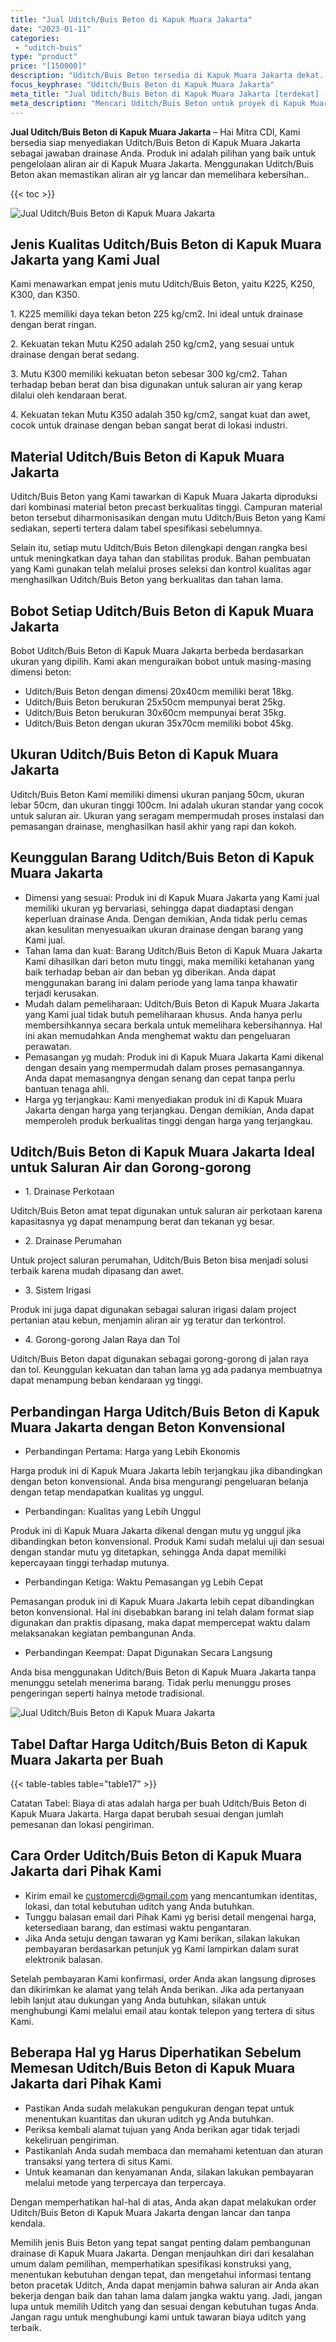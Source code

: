 ```yaml
---
title: "Jual Uditch/Buis Beton di Kapuk Muara Jakarta"
date: "2023-01-11"
categories:
 - "uditch-buis"
type: "product"
price: "[150000]"
description: "Uditch/Buis Beton tersedia di Kapuk Muara Jakarta dekat. Uditch/Buis Beton ini umumnya dipakai dalam proyek infrastruktur sebagai saluran drainase yang efisien dan berkualitas tinggi. Kontak kami untuk mendapatkan informasi lebih lanjut."
focus_keyphrase: "Uditch/Buis Beton di Kapuk Muara Jakarta"
meta_title: "Jual Uditch/Buis Beton di Kapuk Muara Jakarta [terdekat] - CDI"
meta_description: "Mencari Uditch/Buis Beton untuk proyek di Kapuk Muara Jakarta? Kami menawarkan Uditch/Buis Beton berkualitas untuk konstruksi saluran pembuangan. Segera dapatkan penawaran terbaik sekarang."
---
```


**Jual Uditch/Buis Beton di Kapuk Muara Jakarta** – Hai Mitra CDI, Kami bersedia siap menyediakan Uditch/Buis Beton di Kapuk Muara Jakarta sebagai jawaban drainase Anda. Produk ini adalah pilihan yang baik untuk pengelolaan aliran air di Kapuk Muara Jakarta. Menggunakan Uditch/Buis Beton akan memastikan aliran air yg lancar dan memelihara kebersihan..

{{< toc >}}

![Jual Uditch/Buis Beton di Kapuk Muara Jakarta](/images/uditch-buis/uditch-beton-16.jpg)

## Jenis Kualitas Uditch/Buis Beton di Kapuk Muara Jakarta yang Kami Jual

Kami menawarkan empat jenis mutu Uditch/Buis Beton, yaitu K225, K250, K300, dan K350.

1\. K225 memiliki daya tekan beton 225 kg/cm2. Ini ideal untuk drainase dengan berat ringan.

2\. Kekuatan tekan Mutu K250 adalah 250 kg/cm2, yang sesuai untuk drainase dengan berat sedang.

3\. Mutu K300 memiliki kekuatan beton sebesar 300 kg/cm2. Tahan terhadap beban berat dan bisa digunakan untuk saluran air yang kerap dilalui oleh kendaraan berat.

4\. Kekuatan tekan Mutu K350 adalah 350 kg/cm2, sangat kuat dan awet, cocok untuk drainase dengan beban sangat berat di lokasi industri.

## Material Uditch/Buis Beton di Kapuk Muara Jakarta

Uditch/Buis Beton yang Kami tawarkan di Kapuk Muara Jakarta diproduksi dari kombinasi material beton precast berkualitas tinggi. Campuran material beton tersebut diharmonisasikan dengan mutu Uditch/Buis Beton yang Kami sediakan, seperti tertera dalam tabel spesifikasi sebelumnya.

Selain itu, setiap mutu Uditch/Buis Beton dilengkapi dengan rangka besi untuk meningkatkan daya tahan dan stabilitas produk. Bahan pembuatan yang Kami gunakan telah melalui proses seleksi dan kontrol kualitas agar menghasilkan Uditch/Buis Beton yang berkualitas dan tahan lama.

## Bobot Setiap Uditch/Buis Beton di Kapuk Muara Jakarta

Bobot Uditch/Buis Beton di Kapuk Muara Jakarta berbeda berdasarkan ukuran yang dipilih. Kami akan menguraikan bobot untuk masing-masing dimensi beton:

*   Uditch/Buis Beton dengan dimensi 20x40cm memiliki berat 18kg.
*   Uditch/Buis Beton berukuran 25x50cm mempunyai berat 25kg.
*   Uditch/Buis Beton berukuran 30x60cm mempunyai berat 35kg.
*   Uditch/Buis Beton dengan ukuran 35x70cm memiliki bobot 45kg.

## Ukuran Uditch/Buis Beton di Kapuk Muara Jakarta

Uditch/Buis Beton Kami memiliki dimensi ukuran panjang 50cm, ukuran lebar 50cm, dan ukuran tinggi 100cm. Ini adalah ukuran standar yang cocok untuk saluran air. Ukuran yang seragam mempermudah proses instalasi dan pemasangan drainase, menghasilkan hasil akhir yang rapi dan kokoh.

## Keunggulan Barang Uditch/Buis Beton di Kapuk Muara Jakarta

*   Dimensi yang sesuai: Produk ini di Kapuk Muara Jakarta yang Kami jual memiliki ukuran yg bervariasi, sehingga dapat diadaptasi dengan keperluan drainase Anda. Dengan demikian, Anda tidak perlu cemas akan kesulitan menyesuaikan ukuran drainase dengan barang yang Kami jual.
*   Tahan lama dan kuat: Barang Uditch/Buis Beton di Kapuk Muara Jakarta Kami dihasilkan dari beton mutu tinggi, maka memiliki ketahanan yang baik terhadap beban air dan beban yg diberikan. Anda dapat menggunakan barang ini dalam periode yang lama tanpa khawatir terjadi kerusakan.
*   Mudah dalam pemeliharaan: Uditch/Buis Beton di Kapuk Muara Jakarta yang Kami jual tidak butuh pemeliharaan khusus. Anda hanya perlu membersihkannya secara berkala untuk memelihara kebersihannya. Hal ini akan memudahkan Anda menghemat waktu dan pengeluaran perawatan.
*   Pemasangan yg mudah: Produk ini di Kapuk Muara Jakarta Kami dikenal dengan desain yang mempermudah dalam proses pemasangannya. Anda dapat memasangnya dengan senang dan cepat tanpa perlu bantuan tenaga ahli.
*   Harga yg terjangkau: Kami menyediakan produk ini di Kapuk Muara Jakarta dengan harga yang terjangkau. Dengan demikian, Anda dapat memperoleh produk berkualitas tinggi dengan harga yang terjangkau.

## Uditch/Buis Beton di Kapuk Muara Jakarta Ideal untuk Saluran Air dan Gorong-gorong

*   1\. Drainase Perkotaan

Uditch/Buis Beton amat tepat digunakan untuk saluran air perkotaan karena kapasitasnya yg dapat menampung berat dan tekanan yg besar.
*   2\. Drainase Perumahan

Untuk project saluran perumahan, Uditch/Buis Beton bisa menjadi solusi terbaik karena mudah dipasang dan awet.
*   3\. Sistem Irigasi

Produk ini juga dapat digunakan sebagai saluran irigasi dalam project pertanian atau kebun, menjamin aliran air yg teratur dan terkontrol.
*   4\. Gorong-gorong Jalan Raya dan Tol

Uditch/Buis Beton dapat digunakan sebagai gorong-gorong di jalan raya dan tol. Keunggulan kekuatan dan tahan lama yg ada padanya membuatnya dapat menampung beban kendaraan yg tinggi.

## Perbandingan Harga Uditch/Buis Beton di Kapuk Muara Jakarta dengan Beton Konvensional

*   Perbandingan Pertama: Harga yang Lebih Ekonomis

Harga produk ini di Kapuk Muara Jakarta lebih terjangkau jika dibandingkan dengan beton konvensional. Anda bisa mengurangi pengeluaran belanja dengan tetap mendapatkan kualitas yg unggul.
*   Perbandingan: Kualitas yang Lebih Unggul

Produk ini di Kapuk Muara Jakarta dikenal dengan mutu yg unggul jika dibandingkan beton konvensional. Produk Kami sudah melalui uji dan sesuai dengan standar mutu yg ditetapkan, sehingga Anda dapat memiliki kepercayaan tinggi terhadap mutunya.
*   Perbandingan Ketiga: Waktu Pemasangan yg Lebih Cepat

Pemasangan produk ini di Kapuk Muara Jakarta lebih cepat dibandingkan beton konvensional. Hal ini disebabkan barang ini telah dalam format siap digunakan dan praktis dipasang, maka dapat mempercepat waktu dalam melaksanakan kegiatan pembangunan Anda.
*   Perbandingan Keempat: Dapat Digunakan Secara Langsung

Anda bisa menggunakan Uditch/Buis Beton di Kapuk Muara Jakarta tanpa menunggu setelah menerima barang. Tidak perlu menunggu proses pengeringan seperti halnya metode tradisional.

![Jual Uditch/Buis Beton di Kapuk Muara Jakarta](/images/uditch-buis/buis-beton-03.jpg)

## Tabel Daftar Harga Uditch/Buis Beton di Kapuk Muara Jakarta per Buah

{{< table-tables table="table17" >}}

Catatan Tabel: Biaya di atas adalah harga per buah Uditch/Buis Beton di Kapuk Muara Jakarta. Harga dapat berubah sesuai dengan jumlah pemesanan dan lokasi pengiriman.

## Cara Order Uditch/Buis Beton di Kapuk Muara Jakarta dari Pihak Kami

*   Kirim email ke customercdi@gmail.com yang mencantumkan identitas, lokasi, dan total kebutuhan uditch yang Anda butuhkan.
*   Tunggu balasan email dari Pihak Kami yg berisi detail mengenai harga, ketersediaan barang, dan estimasi waktu pengantaran.
*   Jika Anda setuju dengan tawaran yg Kami berikan, silakan lakukan pembayaran berdasarkan petunjuk yg Kami lampirkan dalam surat elektronik balasan.

Setelah pembayaran Kami konfirmasi, order Anda akan langsung diproses dan dikirimkan ke alamat yang telah Anda berikan. Jika ada pertanyaan lebih lanjut atau dukungan yang Anda butuhkan, silakan untuk menghubungi Kami melalui email atau kontak telepon yang tertera di situs Kami.

## Beberapa Hal yg Harus Diperhatikan Sebelum Memesan Uditch/Buis Beton di Kapuk Muara Jakarta dari Pihak Kami

*   Pastikan Anda sudah melakukan pengukuran dengan tepat untuk menentukan kuantitas dan ukuran uditch yg Anda butuhkan.
*   Periksa kembali alamat tujuan yang Anda berikan agar tidak terjadi kekeliruan pengiriman.
*   Pastikanlah Anda sudah membaca dan memahami ketentuan dan aturan transaksi yang tertera di situs Kami.
*   Untuk keamanan dan kenyamanan Anda, silakan lakukan pembayaran melalui metode yang terpercaya dan terpercaya.

Dengan memperhatikan hal-hal di atas, Anda akan dapat melakukan order Uditch/Buis Beton di Kapuk Muara Jakarta dengan lancar dan tanpa kendala.

Memilih jenis Buis Beton yang tepat sangat penting dalam pembangunan drainase di Kapuk Muara Jakarta. Dengan menjauhkan diri dari kesalahan umum dalam pemilihan, memperhatikan spesifikasi konstruksi yang, menentukan kebutuhan dengan tepat, dan mengetahui informasi tentang beton pracetak Uditch, Anda dapat menjamin bahwa saluran air Anda akan bekerja dengan baik dan tahan lama dalam jangka waktu yang. Jadi, jangan lupa untuk memilih Uditch yang dan sesuai dengan kebutuhan tugas Anda. Jangan ragu untuk menghubungi kami untuk tawaran biaya uditch yang terbaik.